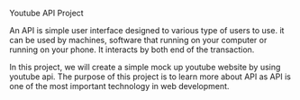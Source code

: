 Youtube API Project 

An API is simple user interface designed to various type of users to use. it can be used by machines, software that running on your computer or running on your phone. It interacts by both end of the transaction.  

In this project, we will create a simple mock up youtube website by using youtube api. The purpose of this project is to learn more about API as API is one of the most important technology in web development. 
